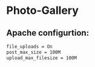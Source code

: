 # Photo-Gallery

## Apache configurtion:
```bash
file_uploads = On
post_max_size = 100M
upload_max_filesize = 100M
```